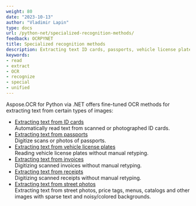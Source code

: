 ```yaml
---
weight: 80
date: "2023-10-13"
author: "Vladimir Lapin"
type: docs
url: /python-net/specialized-recognition-methods/
feedback: OCRPYNET
title: Specialized recognition methods
description: Extracting text ID cards, passports, vehicle license plates, receipts, and invoices.
keywords:
- read
- extract
- OCR
- recognize
- special
- unified
---
```


Aspose.OCR for Python via .NET offers fine-tuned OCR methods for extracting text from certain types of images:

- [Extracting text from ID cards](/ocr/python-net/recognition/id-card/)  
  Automatically read text from scanned or photographed ID cards.
- [Extracting text from passports](/ocr/python-net/recognition/passport/)  
  Digitize scans or photos of passports.
- [Extracting text from vehicle license plates](/ocr/python-net/recognition/car-plate/)  
  Reading vehicle license plates without manual retyping.
- [Extracting text from invoices](/ocr/python-net/recognition/invoice/)  
  Digitizing scanned invoices without manual retyping.
- [Extracting text from receipts](/ocr/python-net/recognition/receipt/)  
  Digitizing scanned receipts without manual retyping.
- [Extracting text from street photos](/ocr/python-net/recognition/read-text-in-wild/)  
  Extracting text from street photos, price tags, menus, catalogs and other images with sparse text and noisy/colored backgrounds.
